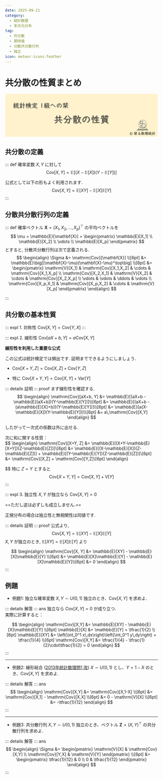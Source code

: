 ```yaml
---
date: 2025-09-21
category:
  - 統計数理
  - 多次元分布
tag:
  - 共分散
  - 期待値
  - 分散共分散行列
  - 独立
icon: meteor-icons:feather
---
```


# 共分散の性質まとめ

<div style="display: flex; gap: 10px; justify-content: center;">
  <img src="/assets/images/multivariate_distribution/covariance/thumbnail.png" style="max-width: 100%; height: auto;">
</div>

## 共分散の定義
::: def
確率変数 $X, Y$ に対して
$$
\mathrm{Cov}[X, Y] = \mathbb{E}[(X-\mathbb{E}[X])(Y-\mathbb{E}[Y])]
$$

公式として以下の形もよく利用されます.
$$
\mathrm{Cov}[X, Y] = \mathbb{E}[XY] - \mathbb{E}[X]\mathbb{E}[Y]
$$
:::

## 分散共分散行列の定義

::: def
確率ベクトル $\mathbf{X} = (X_1, X_2, \dots, X_p)^\top$ の平均ベクトルを  
$$
\mu = \mathbb{E}[\mathbf{X}] = 
\begin{pmatrix}
\mathbb{E}[X_1] \\ \mathbb{E}[X_2] \\ \vdots \\ \mathbb{E}[X_p]
\end{pmatrix}
$$
とすると, 分散共分散行列は次で定義される.  
$$
\begin{align}
\Sigma 
&= \mathrm{Cov}[\mathbf{X}] \\[6pt]
&= \mathbb{E}\big[(\mathbf{X}-\mu)(\mathbf{X}-\mu)^\top\big] \\[6pt]
&=
\begin{pmatrix}
\mathrm{V}[X_1] & \mathrm{Cov}[X_1,X_2] & \cdots & \mathrm{Cov}[X_1,X_p] \\
\mathrm{Cov}[X_2,X_1] & \mathrm{V}[X_2] & \cdots & \mathrm{Cov}[X_2,X_p] \\
\vdots & \vdots & \ddots & \vdots \\
\mathrm{Cov}[X_p,X_1] & \mathrm{Cov}[X_p,X_2] & \cdots & \mathrm{V}[X_p]
\end{pmatrix}
\end{align}
$$

:::

## 共分散の基本性質

::: expl 1. 対称性
$\mathrm{Cov}[X, Y] = \mathrm{Cov}[Y, X]$
:::

::: expl 2. 線形性
$\mathrm{Cov}[aX+b, Y] = a\mathrm{Cov}[X, Y]$

**線形性を利用した重要な公式**

この公式は統計検定では頻出です. 証明までできるようにしましょう. 

- $\mathrm{Cov}[X+Y, Z] = \mathrm{Cov}[X,Z] + \mathrm{Cov}[Y,Z]$

- 特に $\mathrm{Cov}[X+Y, Y] = \mathrm{Cov}[X,Y] + \mathrm{Var}[Y]$

::: details 証明
::: proof
まず線形性を確認する.   
$$
\begin{align}
\mathrm{Cov}[aX+b, Y]
&= \mathbb{E}[(aX+b - \mathbb{E}[aX+b])(Y-\mathbb{E}[Y])]\\[6pt]
&= \mathbb{E}[(aX+b - (a\mathbb{E}[X]+b))(Y-\mathbb{E}[Y])]\\[6pt]
&= \mathbb{E}[a(X-\mathbb{E}[X])(Y-\mathbb{E}[Y])]\\[6pt]
&= a\,\mathrm{Cov}[X,Y]
\end{align}
$$

したがって一次式の係数は外に出せる.   

次に和に関する性質：  
$$
\begin{align}
\mathrm{Cov}[X+Y, Z]
&= \mathbb{E}[(X+Y-\mathbb{E}[X+Y])(Z-\mathbb{E}[Z])]\\[6pt]
&= \mathbb{E}[(X-\mathbb{E}[X])(Z-\mathbb{E}[Z])] + \mathbb{E}[(Y-\mathbb{E}[Y])(Z-\mathbb{E}[Z])]\\[6pt]
&= \mathrm{Cov}[X,Z] + \mathrm{Cov}[Y,Z]\\[6pt]
\end{align}

$$
特に $Z=Y$ とすると  
$$
\mathrm{Cov}[X+Y, Y] = \mathrm{Cov}[X,Y] + \mathrm{V}[Y]
$$
:::

::: expl 3. 独立性
$X, Y$ が独立なら $\mathrm{Cov}[X,Y] = 0$

==ただし逆は必ずしも成立しません.==

正規分布の場合は独立性と無相関性は同値です. 

::: details 証明
::: proof
公式より,
$$
\mathrm{Cov}[X, Y] = \mathbb{E}[XY] - \mathbb{E}[X]\mathbb{E}[Y]
$$
$X, Y$ が独立のとき, $\mathbb{E}[XY] = \mathbb{E}[X]\mathbb{E}[Y]$ より

$$
\begin{align}
\mathrm{Cov}[X, Y]
&= \mathbb{E}[XY] - \mathbb{E}[X]\mathbb{E}[Y] \\[6pt]
&= \mathbb{E}[X]\mathbb{E}[Y] - \mathbb{E}[X]\mathbb{E}[Y]\\[6pt]
&= 0
\end{align}
$$
:::

## 例題

- 例題1: 独立な確率変数
$X, Y \sim U(0,1)$ 独立のとき、$\mathrm{Cov}[X,Y]$ を求めよ. 

::: details 解答
::: ans
独立なら $\mathrm{Cov}[X,Y]=0$ が成り立つ.   
実際に計算すると：

$$
\begin{align}
\mathrm{Cov}[X,Y] &= \mathbb{E}[XY] - \mathbb{E}[X]\mathbb{E}[Y] \\[6pt]
\mathbb{E}[X] &= \mathbb{E}[Y] = \tfrac{1}{2} \\[6pt]
\mathbb{E}[XY] &= \left(\int_0^1 x\,dx\right)\left(\int_0^1 y\,dy\right) = \tfrac{1}{4} \\[6pt]
\mathrm{Cov}[X,Y] &= \tfrac{1}{4} - \tfrac{1}{2}\cdot\tfrac{1}{2} = 0
\end{align}
$$
:::

---

- 例題2: 線形結合 ([2013年統計数理問1 改](/posts/grade1_1/2013/1.md))
$X \sim U(0,1)$ とし、$Y = 1 - X$ のとき、$\mathrm{Cov}[X,Y]$ を求めよ. 

::: details 解答
::: ans
$$
\begin{align}
\mathrm{Cov}[X,Y] &= \mathrm{Cov}[X,1-X] \\[6pt]
&= \mathrm{Cov}[X,1] - \mathrm{Cov}[X,X] \\[6pt]
&= 0 - \mathrm{V}[X] \\[6pt]
&= -\tfrac{1}{12}
\end{align}
$$
:::

---

- 例題3: 共分散行列
$X,Y \sim U(0,1)$ 独立のとき、ベクトル $\mathbf{Z} = (X,Y)^\top$ の共分散行列を求めよ. 

::: details 解答
::: ans
$$
\begin{align}
\Sigma &= 
\begin{pmatrix}
\mathrm{V}[X] & \mathrm{Cov}[X,Y] \\
\mathrm{Cov}[Y,X] & \mathrm{V}[Y]
\end{pmatrix} \\[6pt]
&=
\begin{pmatrix}
\tfrac{1}{12} & 0 \\
0 & \tfrac{1}{12}
\end{pmatrix}
\end{align}
$$
:::
